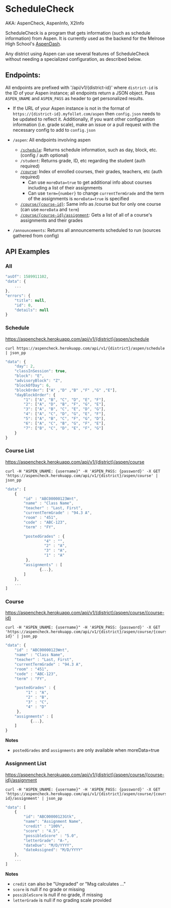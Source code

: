 # ScheduleCheck
AKA: AspenCheck, AspenInfo, X2Info

ScheduleCheck is a program that gets information (such as schedule information) from Aspen. It is currently used as the backend for the Melrose High School's [AspenDash](https://aspen.studenttech.tk).

Any district using Aspen can use several features of ScheduleCheck without needing a specialized configuration, as described below.

## Endpoints:
All endpoints are prefixed with '/api/v1/{district-id}' where `district-id` is the ID of your Aspen instance; all endpoints return a JSON object. Pass `ASPEN_UNAME` and `ASPEN_PASS` as header to get personalized results.
- If the URL of your Aspen instance is not in the format of `https://{district-id}.myfollet.com/aspen` then `config.json` needs to be updated to reflect it. Additionally, if you want other configuration information (i.e. grade scale), make an issue or a pull request with the necessary config to add to `config.json`

* `/aspen`: All endpoints involving aspen
  * [`/schedule`](#schedule): Returns schedule information, such as day, block, etc. (config / auth optional)
  * `/student`: Returns grade, ID, etc regarding the student (auth required)
  * [`/course`](#course-list): Index of enrolled courses, their grades, teachers, etc (auth required)
    * Can use `moreData=true` to get additional info about courses including a list of their assignments
    * Can use `term={number}` to change `currentTermGrade` and the term of the assignments is `moreData=true` is specified
  * [`/course/{course-id}`](#course): Same info as /course but for only one course (can use `moreData` and `term`)
  * [`/course/{course-id}/assignment`](#assignment-list): Gets a list of all of a course's assignments and their grades

* `/announcements`: Returns all announcements scheduled to run (sources gathered from config)

## API Examples

### All
```javascript
"asOf": 1589911102,
"data": {
    ...
},
"errors": {
    "title": null,
    "id": 0,
    "details": null
}
```

### Schedule
https://aspencheck.herokuapp.com/api/v1/{district}/aspen/schedule
```shell script
curl https://aspencheck.herokuapp.com/api/v1/{district}/aspen/schedule | json_pp
```

```javascript
"data": {
    "day": 2,
    "classInSession": true,
    "block": "E",
    "advisoryBlock": "Z",
    "blockOfDay": 6,
    "blockOrder": ["A" ,"D" ,"B" ,"F" ,"G" ,"E"],
    "dayBlockOrder": {
        "1": ["A", "B", "C", "D", "E", "F"],
        "2": ["A", "D", "B", "F", "G", "E"],
        "3": ["A", "B", "C", "E", "D", "G"],
        "4": ["A", "C", "D", "G", "E", "F"],
        "5": ["A", "B", "C", "F", "G", "D"],
        "6": ["A", "C", "B", "G", "F", "E"],
        "7": ["B", "C", "D", "E", "F", "G"]
    }
}
```

### Course List
https://aspencheck.herokuapp.com/api/v1/{district}/aspen/course
```shell script
curl -H "ASPEN_UNAME: {username}" -H 'ASPEN_PASS: {password}' -X GET 'https://aspencheck.herokuapp.com/api/v1/{district}/aspen/course' | json_pp
```
```javascript
"data": [
    {
        "id" : "ABC00000123Wnt",
        "name" : "Class Name",
        "teacher" : "Last, First",
        "currentTermGrade" : "94.3 A",
        "room" : "451",
        "code" : "ABC-123",
        "term" : "FY",

        "postedGrades" : {
                 "4" : "",
                 "2" : "A",
                 "3" : "A",
                 "1" : "A"
         },
        "assignments" : [
               {...},
        ]
    },
    ...
]
```

### Course
https://aspencheck.herokuapp.com/api/v1/{district}/aspen/course/{course-id}
```shell script
curl -H "ASPEN_UNAME: {username}" -H 'ASPEN_PASS: {password}' -X GET 'https://aspencheck.herokuapp.com/api/v1/{district}/aspen/course/{course-id}' | json_pp
```
```javascript
"data": {
    "id" : "ABC00000123Wnt",
    "name" : "Class Name",
    "teacher" : "Last, First",
    "currentTermGrade" : "94.3 A",
    "room" : "451",
    "code" : "ABC-123",
    "term" : "FY",

    "postedGrades" : {
         "1" : "A",
         "2" : "B",
         "3" : "C",
         "4" : "D"
     },
    "assignments" : [
           {...},
    ]
}
```
**Notes**
- `postedGrades` and `assignments` are only available when moreData=true

### Assignment List
https://aspencheck.herokuapp.com/api/v1/{district}/aspen/course/{course-id}/assignment
```shell script
curl -H "ASPEN_UNAME: {username}" -H 'ASPEN_PASS: {password}' -X GET 'https://aspencheck.herokuapp.com/api/v1/{district}/aspen/course/{course-id}/assignment' | json_pp
```
```javascript
"data": [
    {
        "id": "ABC00000123Gtk",
        "name": "Assignment Name",
        "credit" : "100%",
        "score" : "4.5",
        "possibleScore" : "5.0",
        "letterGrade": "A-",
        "dateDue": "M/D/YYYY",
        "dateAssigned": "M/D/YYYY"
    },
    ...
]
```
**Notes**
- `credit` can also be "Ungraded" or "Msg calculates ..."
- `score` is null if no grade or missing
- `possibleScore` is null if no grade, if missing
- `letterGrade` is null if no grading scale provided
